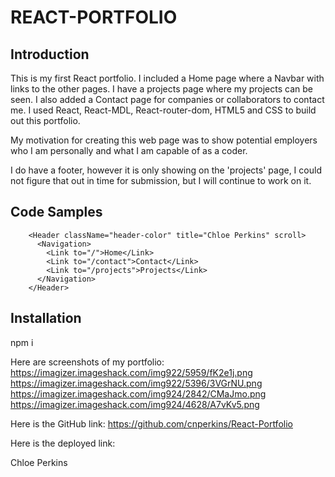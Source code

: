 # REACT-PORTFOLIO

## Introduction

This is my first React portfolio. I included a Home page where a Navbar with links to the other pages. I have a projects page where my projects can be seen. I also added a Contact page for companies or collaborators to contact me. I used React, React-MDL, React-router-dom, HTML5 and CSS to build out this portfolio.

My motivation for creating this web page was to show potential employers who I am personally and what I am capable of as a coder.

I do have a footer, however it is only showing on the 'projects' page, I could not figure that out in time for submission, but I will continue to work on it.

## Code Samples

        <Header className="header-color" title="Chloe Perkins" scroll>
          <Navigation>
            <Link to="/">Home</Link>
            <Link to="/contact">Contact</Link>
            <Link to="/projects">Projects</Link>
          </Navigation>
        </Header>

## Installation

npm i

Here are screenshots of my portfolio: 
https://imagizer.imageshack.com/img922/5959/fK2e1j.png
https://imagizer.imageshack.com/img922/5396/3VGrNU.png
https://imagizer.imageshack.com/img924/2842/CMaJmo.png
https://imagizer.imageshack.com/img924/4628/A7vKv5.png

Here is the GitHub link: https://github.com/cnperkins/React-Portfolio

Here is the deployed link: 


Chloe Perkins